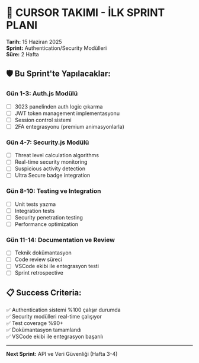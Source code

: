 # 🎯 CURSOR TAKIMI - İLK SPRINT PLANI
**Tarih:** 15 Haziran 2025  
**Sprint:** Authentication/Security Modülleri  
**Süre:** 2 Hafta  

## 🛡️ **Bu Sprint'te Yapılacaklar:**

### Gün 1-3: Auth.js Modülü
- [ ] 3023 panelinden auth logic çıkarma
- [ ] JWT token management implementasyonu  
- [ ] Session control sistemi
- [ ] 2FA entegrasyonu (premium animasyonlarla)

### Gün 4-7: Security.js Modülü
- [ ] Threat level calculation algorithms
- [ ] Real-time security monitoring
- [ ] Suspicious activity detection
- [ ] Ultra Secure badge integration

### Gün 8-10: Testing ve Integration
- [ ] Unit tests yazma
- [ ] Integration tests
- [ ] Security penetration testing
- [ ] Performance optimization

### Gün 11-14: Documentation ve Review
- [ ] Teknik dokümantasyon
- [ ] Code review süreci
- [ ] VSCode ekibi ile entegrasyon testi
- [ ] Sprint retrospective

## 📋 **Success Criteria:**
✅ Authentication sistemi %100 çalışır durumda  
✅ Security modülleri real-time çalışıyor  
✅ Test coverage %90+  
✅ Dokümantasyon tamamlandı  
✅ VSCode ekibi ile entegrasyon başarılı  

---
**Next Sprint:** API ve Veri Güvenliği (Hafta 3-4)
